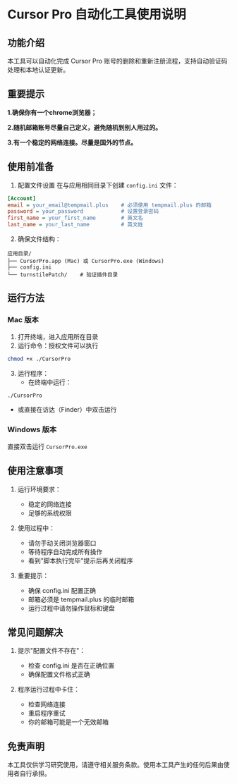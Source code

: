 

# Cursor Pro 自动化工具使用说明

## 功能介绍
本工具可以自动化完成 Cursor Pro 账号的删除和重新注册流程，支持自动验证码处理和本地认证更新。


## 重要提示
**1.确保你有一个chrome浏览器；**

**2.随机邮箱账号尽量自己定义，避免随机到别人用过的。**

**3.有一个稳定的网络连接。尽量是国外的节点。**

## 使用前准备


1. 配置文件设置
在与应用相同目录下创建 `config.ini` 文件：
```ini
[Account]
email = your_email@tempmail.plus    # 必须使用 tempmail.plus 的邮箱
password = your_password            # 设置登录密码
first_name = your_first_name        # 英文名
last_name = your_last_name          # 英文姓
```

2. 确保文件结构：
```
应用目录/
├── CursorPro.app (Mac) 或 CursorPro.exe (Windows)
├── config.ini
└── turnstilePatch/    # 验证插件目录
```

## 运行方法

### Mac 版本
1. 打开终端，进入应用所在目录
2. 运行命令：授权文件可以执行
```bash
chmod +x ./CursorPro
```
3. 运行程序：
   - 在终端中运行：
```bash
./CursorPro
```
   - 或直接在访达（Finder）中双击运行

### Windows 版本
直接双击运行 `CursorPro.exe`

## 使用注意事项

1. 运行环境要求：
   - 稳定的网络连接
   - 足够的系统权限

2. 使用过程中：
   - 请勿手动关闭浏览器窗口
   - 等待程序自动完成所有操作
   - 看到"脚本执行完毕"提示后再关闭程序

3. 重要提示：
   - 确保 config.ini 配置正确
   - 邮箱必须是 tempmail.plus 的临时邮箱
   - 运行过程中请勿操作鼠标和键盘

## 常见问题解决

1. 提示"配置文件不存在"：
   - 检查 config.ini 是否在正确位置
   - 确保配置文件格式正确

2. 程序运行过程中卡住：
   - 检查网络连接
   - 重启程序重试
   - 你的邮箱可能是一个无效邮箱


## 免责声明
本工具仅供学习研究使用，请遵守相关服务条款。使用本工具产生的任何后果由使用者自行承担。

